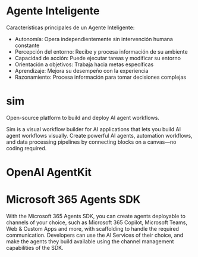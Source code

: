 # Agente Inteligente


Características principales de un Agente Inteligente:

- Autonomía: Opera independientemente sin intervención humana constante
- Percepción del entorno: Recibe y procesa información de su ambiente
- Capacidad de acción: Puede ejecutar tareas y modificar su entorno
- Orientación a objetivos: Trabaja hacia metas específicas
- Aprendizaje: Mejora su desempeño con la experiencia
- Razonamiento: Procesa información para tomar decisiones complejas

# sim

 
Open-source platform to build and deploy AI agent workflows.

Sim is a visual workflow builder for AI applications that lets you build AI agent workflows visually. Create powerful AI agents, automation workflows, and data processing pipelines by connecting blocks on a canvas—no coding required.


# OpenAI AgentKit 



# Microsoft 365 Agents SDK  
 
With the Microsoft 365 Agents SDK, you can create agents deployable to channels of your choice, such as Microsoft 365 Copilot, Microsoft Teams, Web & Custom Apps and more, with scaffolding to handle the required communication. Developers can use the AI Services of their choice, and make the agents they build available using the channel management capabilities of the SDK.
